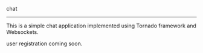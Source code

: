 chat
****
This is a simple chat application implemented using Tornado framework and Websockets.

user registration coming soon.
